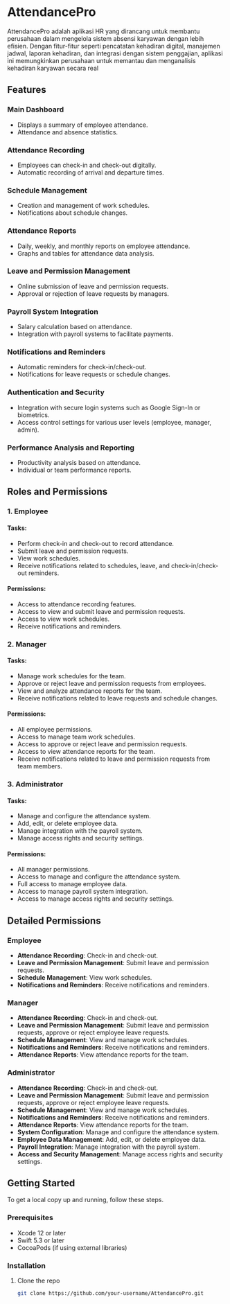 # AttendancePro

AttendancePro adalah aplikasi HR yang dirancang untuk membantu perusahaan dalam mengelola sistem absensi karyawan dengan lebih efisien. Dengan fitur-fitur seperti pencatatan kehadiran digital, manajemen jadwal, laporan kehadiran, dan integrasi dengan sistem penggajian, aplikasi ini memungkinkan perusahaan untuk memantau dan menganalisis kehadiran karyawan secara real

## Features

### Main Dashboard
- Displays a summary of employee attendance.
- Attendance and absence statistics.

### Attendance Recording
- Employees can check-in and check-out digitally.
- Automatic recording of arrival and departure times.

### Schedule Management
- Creation and management of work schedules.
- Notifications about schedule changes.

### Attendance Reports
- Daily, weekly, and monthly reports on employee attendance.
- Graphs and tables for attendance data analysis.

### Leave and Permission Management
- Online submission of leave and permission requests.
- Approval or rejection of leave requests by managers.

### Payroll System Integration
- Salary calculation based on attendance.
- Integration with payroll systems to facilitate payments.

### Notifications and Reminders
- Automatic reminders for check-in/check-out.
- Notifications for leave requests or schedule changes.

### Authentication and Security
- Integration with secure login systems such as Google Sign-In or biometrics.
- Access control settings for various user levels (employee, manager, admin).

### Performance Analysis and Reporting
- Productivity analysis based on attendance.
- Individual or team performance reports.

## Roles and Permissions

### 1. Employee

#### Tasks:
- Perform check-in and check-out to record attendance.
- Submit leave and permission requests.
- View work schedules.
- Receive notifications related to schedules, leave, and check-in/check-out reminders.

#### Permissions:
- Access to attendance recording features.
- Access to view and submit leave and permission requests.
- Access to view work schedules.
- Receive notifications and reminders.

### 2. Manager

#### Tasks:
- Manage work schedules for the team.
- Approve or reject leave and permission requests from employees.
- View and analyze attendance reports for the team.
- Receive notifications related to leave requests and schedule changes.

#### Permissions:
- All employee permissions.
- Access to manage team work schedules.
- Access to approve or reject leave and permission requests.
- Access to view attendance reports for the team.
- Receive notifications related to leave and permission requests from team members.

### 3. Administrator

#### Tasks:
- Manage and configure the attendance system.
- Add, edit, or delete employee data.
- Manage integration with the payroll system.
- Manage access rights and security settings.

#### Permissions:
- All manager permissions.
- Access to manage and configure the attendance system.
- Full access to manage employee data.
- Access to manage payroll system integration.
- Access to manage access rights and security settings.

## Detailed Permissions

### Employee
- **Attendance Recording**: Check-in and check-out.
- **Leave and Permission Management**: Submit leave and permission requests.
- **Schedule Management**: View work schedules.
- **Notifications and Reminders**: Receive notifications and reminders.

### Manager
- **Attendance Recording**: Check-in and check-out.
- **Leave and Permission Management**: Submit leave and permission requests, approve or reject employee leave requests.
- **Schedule Management**: View and manage work schedules.
- **Notifications and Reminders**: Receive notifications and reminders.
- **Attendance Reports**: View attendance reports for the team.

### Administrator
- **Attendance Recording**: Check-in and check-out.
- **Leave and Permission Management**: Submit leave and permission requests, approve or reject employee leave requests.
- **Schedule Management**: View and manage work schedules.
- **Notifications and Reminders**: Receive notifications and reminders.
- **Attendance Reports**: View attendance reports for the team.
- **System Configuration**: Manage and configure the attendance system.
- **Employee Data Management**: Add, edit, or delete employee data.
- **Payroll Integration**: Manage integration with the payroll system.
- **Access and Security Management**: Manage access rights and security settings.

## Getting Started

To get a local copy up and running, follow these steps.

### Prerequisites

- Xcode 12 or later
- Swift 5.3 or later
- CocoaPods (if using external libraries)

### Installation

1. Clone the repo
   ```sh
   git clone https://github.com/your-username/AttendancePro.git
